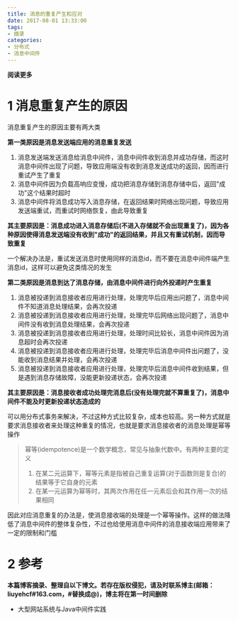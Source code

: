 ```yaml
---
title: 消息的重复产生和应对
date: 2017-08-01 13:33:00
tags: 
- 摘录
categories: 
- 分布式
- 消息中间件
---
```


__阅读更多__

<!--more-->

# 1 消息重复产生的原因

消息重复产生的原因主要有两大类

__第一类原因是消息发送端应用的消息重复发送__

1. 消息发送端发送消息给消息中间件，消息中间件收到消息并成功存储，而这时消息中间件出现了问题，导致应用端没有收到消息发送成功的返回，因而进行重试产生了重复
1. 消息中间件因为负载高响应变慢，成功把消息存储到消息存储中后，返回"成功"这个结果时超时
1. 消息中间件将消息成功写入消息存储，在返回结果时网络出现问题，导致应用发送端重试，而重试时网络恢复，由此导致重复

__其主要原因是：消息成功进入消息存储后(不进入存储就不会出现重复了)，因为各种原因使得消息发送端没有收到"成功"的返回结果，并且又有重试机制，因而导致重复__

一个解决办法是，重试发送消息时使用同样的消息id，而不要在消息中间件端产生消息id，这样可以避免这类情况的发生

__第二类原因是消息到达了消息存储，由消息中间件进行向外投递时产生重复__

1. 消息被投递到消息接收者应用进行处理，处理完毕后应用出问题了，消息中间件不知道消息处理结果，会再次投递
1. 消息被投递到消息接收者应用进行处理，处理完毕后网络出现问题了，消息中间件没有收到消息处理结果，会再次投递
1. 消息被投递到消息接收者应用进行处理，处理时间比较长，消息中间件因为消息超时会再次投递
1. 消息被投递到消息接收者应用进行处理，处理完毕后消息中间件出问题了，没能收到消息结果并处理，会再次投递
1. 消息被投递到消息接收者应用进行处理，处理完毕后消息中间件收到结果，但是遇到消息存储故障，没能更新投递状态，会再次投递

__其主要原因是：消息接收者成功处理完消息后(没有处理完就不算重复了)，消息中间件不能及时更新投递状态造成的__

可以用分布式事务来解决，不过这种方式比较复杂，成本也较高。另一种方式就是要求消息接收者来处理这种重复的情况，也就是要求消息接收者的消息处理是幂等操作

> 幂等(idempotence)是一个数学概念，常见与抽象代数中。有两种主要的定义
> 1. 在某二元运算下，幂等元素是指被自己重复运算(对于函数则是复合)的结果等于它自身的元素
> 1. 在某一元运算为幂等时，其两次作用在任一元素后会和其作用一次的结果相同

因此对应消息重复的办法是，使消息接收端的处理是一个幂等操作。这样的做法降低了消息中间件的整体复杂性，不过也给使用消息中间件的消息接收端应用带来了一定的限制和门槛

# 2 参考

__本篇博客摘录、整理自以下博文。若存在版权侵犯，请及时联系博主(邮箱：liuyehcf#163.com，#替换成@)，博主将在第一时间删除__

* 大型网站系统与Java中间件实践
